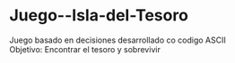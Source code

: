 # Juego--Isla-del-Tesoro
Juego basado en decisiones desarrollado co codigo ASCII
<br>
Objetivo: Encontrar el tesoro y sobrevivir
